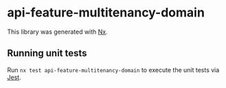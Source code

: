 # api-feature-multitenancy-domain

This library was generated with [Nx](https://nx.dev).

## Running unit tests

Run `nx test api-feature-multitenancy-domain` to execute the unit tests via [Jest](https://jestjs.io).
